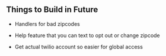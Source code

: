 ## Things to Build in Future

* Handlers for bad zipcodes
* Help feature that you can text to opt out or change zipcode

* Get actual twilio account so easier for global access
